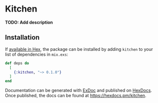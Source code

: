 # Kitchen

**TODO: Add description**

## Installation

If [available in Hex](https://hex.pm/docs/publish), the package can be installed
by adding `kitchen` to your list of dependencies in `mix.exs`:

```elixir
def deps do
  [
    {:kitchen, "~> 0.1.0"}
  ]
end
```

Documentation can be generated with [ExDoc](https://github.com/elixir-lang/ex_doc)
and published on [HexDocs](https://hexdocs.pm). Once published, the docs can
be found at <https://hexdocs.pm/kitchen>.

